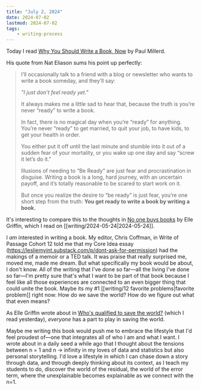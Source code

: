 ```yaml
---
title: "July 2, 2024"
date: 2024-07-02
lastmod: 2024-07-02
tags:
    - writing-process
---
```


Today I read [Why You Should Write a Book, Now](https://newsletter.pathlesspath.com/p/why-you-should-write-a-book-now-270) by Paul Millerd.

His quote from Nat Eliason sums his point up perfectly:

> I’ll occasionally talk to a friend with a blog or newsletter who wants to write a book someday, and they’ll say: 
> 
> _"I just don’t feel ready yet."_ 
> 
> It always makes me a little sad to hear that, because the truth is you’re never “ready” to write a book. 
> 
> In fact, there is no magical day when you’re “ready” for anything. You’re never “ready” to get married, to quit your job, to have kids, to get your health in order. 
> 
> You either put it off until the last minute and stumble into it out of a sudden fear of your mortality, or you wake up one day and say “screw it let’s do it.” 
> 
> Illusions of needing to “Be Ready” are just fear and procrastination in disguise. Writing a book is a long, hard journey, with an uncertain payoff, and it’s totally reasonable to be scared to start work on it. 
> 
> But once you realize the desire to “be ready” is just fear, you’re one short step from the truth: **You get ready to write a book by writing a book.**

It's interesting to compare this to the thoughts in [No one buys books](https://www.elysian.press/p/no-one-buys-books) by Elle Griffin, which I read on [[writing/2024-05-24|2024-05-24]].

I *am* interested in writing a book. My editor, Chris Coffman, in Write of Passage Cohort 12 told me that my Core Idea essay (https://lesliemyint.substack.com/p/dont-ask-for-permission) had the makings of a memoir or a TED talk. It was praise that really surprised me, moved me, made me dream. But what specifically my book would be about, I don't know. All of the writing that I've done so far—all the living I've done so far—I'm pretty sure that's what I want to be part of that book because I feel like all those experiences are connected to an even bigger thing that could unite the book. Maybe its my #1 [[writing/12 favorite problems|favorite problem]] right now: How do we save the world? How do we figure out what that even means?

As Elle Griffin wrote about in [Who's qualified to save the world?](https://www.elysian.press/p/who-is-qualified-to-save-the-world) (which I read yesterday), *everyone* has a part to play in saving the world.

Maybe me writing this book would push me to embrace the lifestyle that I'd feel proudest of—one that integrates all of who I am and what I want. I wrote about in a daily seed a while ago that I thought about the tensions between n = 1 and n -> infinity in my loves of data and statistics but also personal storytelling. I'd love a lifestyle in which I can chase down a story through data, and through deeply thinking about its context, as I teach my students to do, discover the world of the residual, the world of the error term, where the unexplainable becomes explainable as we connect with the n=1.
